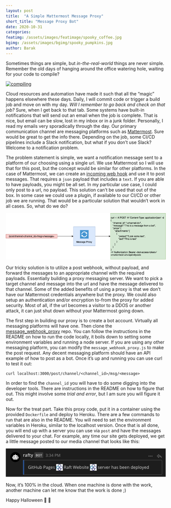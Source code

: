 ```yaml
---
layout: post
title:  "A Simple Mattermost Message Proxy"
short_title: "Message Proxy Bot"
date: 2020-10-31
categories:
featimg: /assets/images/featimage/spooky_coffee.jpg
bgimg: /assets/images/bgimg/spooky_pumpkins.jpg
author: Barak
---
```


Sometimes things are simple, but *in-the-real-world* things are never simple. Remember the old days of hanging around the office watering hole, waiting for your code to compile?

[![compiling](https://imgs.xkcd.com/comics/compiling.png)](https://xkcd.com/303/)

Cloud resources and automation have made it such that all the “magic” happens elsewhere these days. Daily, I will commit code or trigger a build job and move on with my day. _Will I remember to go back and check on that job?_ Sure, when I get back to that tab. Some systems have built-in notifications that will send out an email when the job is complete. That is nice, but email can be slow, lost in my inbox or in a junk folder. Personally, I read my emails very sporadically through the day. Our primary communication channel are messaging platforms such as [Mattermost](https://mattermost.com/). Sure would be great to get the info there. Depending on the job, some CI/CD pipelines include a Slack notification, but what if you don’t use Slack? Welcome to a notification problem.

The problem statement is simple, we want a notification message sent to a platform of our choosing using a single url.  We use Mattermost so I will use that for this post, but the concept would be similar for other platforms. In the case of Mattermost, we can create an [incoming web hook](https://docs.mattermost.com/developer/webhooks-incoming.html) and use it to post messages. That  requires a `json` payload that includes a `text`. If you are able to have payloads, you might be all set. In my particular use case, I could only post to a url, no payload. This solution can’t be used that out of the box. In some case we could use a plugin, if available to our CI/CD or other job we are running. That would be a particular solution that wouldn’t work in all cases. So, what do we do?

![Message Proxy](https://raw.githubusercontent.com/raft-tech/message_webhook_proxy/master/diagrams/message_proxy_diagram.png)

Our tricky solution is to utilize a post webhook, without payload, and forward the messages to an appropriate channel with the required payloads. Essentially building a proxy messaging server. We want to pick a target channel and message into the url and have the message delivered to that channel. Some of the added benefits of using a proxy is that we don’t have our Mattermost credentials anywhere but the proxy. We could also setup an authentication and/or encryption to-from the proxy for added security. Most of all, if the url becomes a visitor to a DDOS or another attack, it can just shut down without your Mattermost going down.

The first step in building our proxy is to create a bot account. Virtually all messaging platforms will have one. Then clone the [message_webhook_proxy](https://github.com/raft-tech/message_webhook_proxy) repo. You can follow the instructions in the README on how to run the code locally, it boils down to setting some environment variables and running a node server.
If you are using any other messaging platform, you can modify the `message_webhook_proxy.js` to make the post request. Any decent messaging platform should have an API example of how to post as a bot. Once it’s up and running you can use curl to test it out:

```
curl localhost:3000/post/channel/<channel_id>/msg/<message>
```

In order to find the `channel_id` you will have to do some digging into the developer tools. There are instructions in the README on how to figure that out. This might involve some _trial and error_, but I am sure you will figure it out.   

Now for the treat part. Take this proxy code, put it in a container using the provided `Dockerfile` and deploy to Heroku. There are a few commands to run that are also in the README. You will need to set the environment variables in Heroku, similar to the localhost version. Once that is all done, you will end up with a server you can use via `post` and have the messages delivered to your chat. For example, any time our site gets deployed, we get a little message posted to our media channel that looks like this:

![Rafty Posting](/assets/images/rafty_post/rafty_posting_updates.png)

Now, it’s 100% in the cloud. When one machine is done with the work, another machine can let me know that the work is done ;)

Happy Halloween :ghost: :jack_o_lantern:
